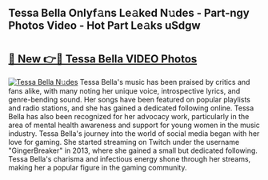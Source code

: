 ## Tessa Bella Onlyf𝚊ns Le𝚊ked N𝚞des - Part-ngy Photos Video - Hot Part Le𝚊ks uSdgw

# <h2><a href="http://ab71001.deff.icu/?id=Tessa+Bella">🔗 New 👉🔴 Tessa Bella VIDEO Photos</a></h2>

[![Tessa Bella N𝚞des](https://i.imgur.com/rIISA9y.gif)](http://ab71001.deff.icu/?id=Tessa+Bella)
Tessa Bella's music has been praised by critics and fans alike, with many noting her unique voice, introspective lyrics, and genre-bending sound. Her songs have been featured on popular playlists and radio stations, and she has gained a dedicated following online. Tessa Bella has also been recognized for her advocacy work, particularly in the area of mental health awareness and support for young women in the music industry. Tessa Bella's journey into the world of social media began with her love for gaming. She started streaming on Twitch under the username "GingerBreaker" in 2013, where she gained a small but dedicated following. Tessa Bella's charisma and infectious energy shone through her streams, making her a popular figure in the gaming community.
